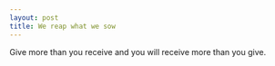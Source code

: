 ```yaml
---
layout: post
title: We reap what we sow
---
```


Give more than you receive and you will receive more than you give.
